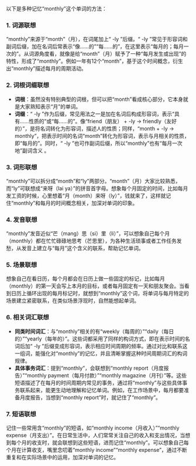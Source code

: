 以下是多种记忆“monthly”这个单词的方法：

### 1. 词源联想
“monthly”来源于“month”（月），在词尾加上“ -ly ”后缀。“ -ly ”常见于形容词和副词后缀，加在名词后常表示“像……的”“每……的”，在这里表示“每月的；每月一次的”。从词源角度看，就像是给“month”（月）赋予了一种“每月发生或出现”的特性，形成了“monthly”。例如一年有12个“month”，基于这个时间概念，衍生出“monthly”描述每月的周期活动。 

### 2. 词根词缀联想
 - **词根**：虽然没有特别典型的词根，但可以把“month”看成核心部分，它本身就是大家熟知表示“月”的单词。
 - **词缀**：“ -ly ”作为后缀，常见用法之一是加在名词后构成形容词，表示“具有……性质的”或“每……的”。像“friend（朋友） + -ly → friendly（友好的）”，是将名词转化为形容词，描述人的性质；同样，“month + -ly → monthly”，把表示时间的名词“month”转化为形容词，表示与月相关的性质，即“每月的”。同时，“ -ly ”也可作副词后缀，所以“monthly”也有“每月一次地”副词含义 。

### 3. 词形联想
“monthly”可以拆分成“month”和“ly”两部分。“month”（月）大家比较熟悉，而“ly”可联想成“来呀（lai ya）”的拼音首字母。想象每个月固定的时间，比如每月发工资的时候，心里想着“月（month）来呀（ly）”，钱就来了，这样就记住“monthly”和每月的时间概念相关，加深对单词的印象。 

### 4. 发音联想
“monthly”发音近似“芒（mang）思（si）里（li）”，可以想象自己每个月（monthly）都在忙忙碌碌地思考（芒思里），为各种生活琐事或者工作任务发愁，从发音上建立与“每月”这个含义的联系，帮助记忆单词。 

### 5. 场景联想
想象自己在看日历，每个月都会在日历上做一些固定的标记，比如每月（monthly）的第一天会写上本月的目标，或者每月固定有一天和朋友聚会。当看到日历上循环出现的每月标记时，就想到“monthly”这个词，将单词与每月特定的场景建立紧密联系，在类似场景浮现时，自然能想起单词。 

### 6. 相关词汇联想
 - **同类时间词汇**：与“monthly”相关的有“weekly（每周的）”“daily（每日的）”“yearly（每年的）”。这些词都采用了同样的构词方式，即在表示时间的名词后加“ -ly ”后缀变成形容词，表示相应时间周期的频率。通过对比和联系这一组词，能强化对“monthly”的记忆，并且清晰掌握这种时间周期词汇的构词规律。 
 - **具体事务词汇**：提到“monthly”，会联想到“monthly report（月度报告）”“monthly payment（每月付款）”“monthly magazine（月刊）”等。这些短语描述了在每月的时间周期内常见的事务，通过将“monthly”与这些具体事务联系起来，能更生动地理解和记忆单词。例如，在工作场景中，每月都要准备月度报告，当想到“monthly report”时，就记住了“monthly”。 

### 7. 短语联想
记住一些常用含“monthly”的短语，如“monthly income（月收入）”“monthly expense（月支出）”。在日常生活中，人们常常关注自己的收入和支出情况，当想到每个月的收支时，就会联想到这些短语，进而记住“monthly”。可以想象自己每个月在计算收支，嘴里念叨着“monthly income”“monthly expense”，通过不断重复和在实际场景中的运用，加深对单词的记忆。 